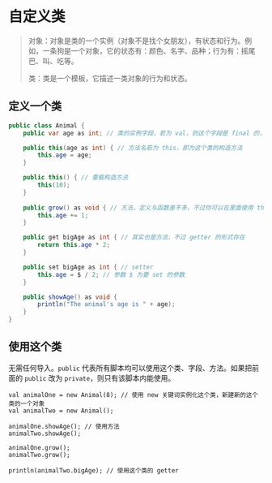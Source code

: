 # 自定义类

> 对象：对象是类的一个实例（对象不是找个女朋友），有状态和行为。例如，一条狗是一个对象，它的状态有：颜色、名字、品种；行为有：摇尾巴、叫、吃等。
>
> 类：类是一个模板，它描述一类对象的行为和状态。

## 定义一个类

```java
public class Animal {
    public var age as int; // 类的实例字段，若为 val，则这个字段是 final 的，不得再次修改

    public this(age as int) { // 方法名若为 this，即为这个类的构造方法
        this.age = age;
    }

    public this() { // 重载构造方法
        this(10);
    }
    
    public grow() as void { // 方法，定义与函数差不多，不过你可以在里面使用 this，代表当前对象
        this.age += 1;
    }

    public get bigAge as int { // 其实也是方法，不过 getter 的形式存在
        return this.age * 2;
    }

    public set bigAge as int { // setter
        this.age = $ / 2; // 参数 $ 为要 set 的参数
    }

    public showAge() as void { 
        println("The animal's age is " + age);
    }
}
```

## 使用这个类

无需任何导入。`public` 代表所有脚本均可以使用这个类、字段、方法。如果把前面的 `public` 改为 `private`，则只有该脚本内能使用。

```zenscript
val animalOne = new Animal(8); // 使用 new 关键词实例化这个类，新建新的这个类的一个对象
val animalTwo = new Animal();

animalOne.showAge(); // 使用方法
animalTwo.showAge();

animalOne.grow();
animalTwo.grow();

println(animalTwo.bigAge); // 使用这个类的 getter
```
